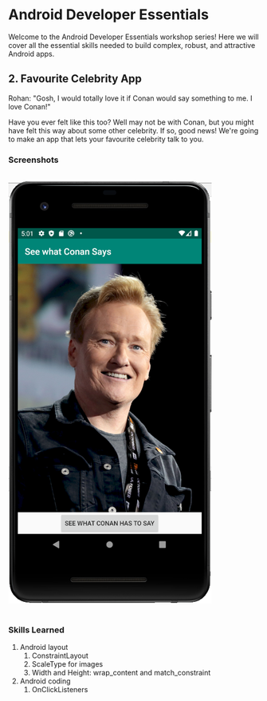 # Android Developer Essentials

Welcome to the Android Developer Essentials workshop series!
Here we will cover all the essential skills needed to build complex, robust, and attractive Android apps.

## 2. Favourite Celebrity App

Rohan: "Gosh, I would totally love it if Conan would say something to me. I love Conan!"

Have you ever felt like this too? Well may not be with Conan, but you might have felt this way about some other celebrity.
If so, good news! We're going to make an app that lets your favourite celebrity talk to you.

### Screenshots
<br>
<img src="images/solution.png">

<br>
<br>

### Skills Learned

1. Android layout
   1. ConstraintLayout
   2. ScaleType for images
   3. Width and Height: wrap_content and match_constraint
2. Android coding
   1. OnClickListeners
